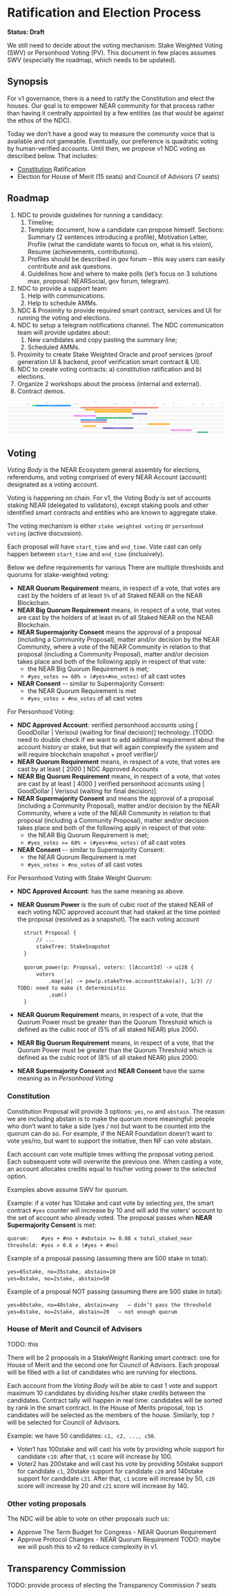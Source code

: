 # Ratification and Election Process

**Status: Draft**

We still need to decide about the voting mechanism: Stake Weighted Voting (SWV) or Personhood Voting (PV).
This document in few places assumes SWV (especially the roadmap, which needs to be updated).

## Synopsis

For v1 governance, there is a need to ratify the Constitution and elect the houses. Our goal is to empower NEAR community for that process rather than having it centrally appointed by a few entities (as that would be against the ethos of the NDC).

Today we don’t have a good way to measure the community voice that is available and not gameable. Eventually, our preference is quadratic voting by human-verified accounts. Until then, we propose v1 NDC voting as described below. That includes:

- [Constitution](https://github.com/near-ndc/constitution) Ratification
- Election for House of Merit (15 seats) and Council of Advisors (7 seats)

## Roadmap

1. NDC to provide guidelines for running a candidacy:
   1. Timeline;
   1. Template document, how a candidate can propose himself.
      Sections: Summary (2 sentences introducing a profile), Motivation Letter, Profile (what the candidate wants to focus on, what is his vision), Resume (achievements, contributions).
   1. Profiles should be described in gov forum – this way users can easily contribute and ask questions.
   1. Guidelines how and where to make polls (let’s focus on 3 solutions max, proposal: NEARSocial, gov forum, telegram).
1. NDC to provide a support team:
   1. Help with communications.
   1. Help to schedule AMMs.
1. NDC & Proximity to provide required smart contract, services and UI for running the voting and elections.
1. NDC to setup a telegram notifications channel. The NDC communication team will provide updates about:
   1. New candidates and copy pasting the summary line;
   1. Scheduled AMMs.
1. Proximity to create Stake Weighted Oracle and proof services (proof generation UI & backend, proof verification smart contract & UI).
1. NDC to create voting contracts: a) constitution ratification and b) elections.
1. Organize 2 workshops about the process (internal and external).
1. Contract demos.

![v1 timeline](assets/v1-timeline.png)

## Voting

_Voting Body_ is the NEAR Ecosystem general assembly for elections, referendums, and voting comprised of every NEAR Account (account) designated as a voting account.

Voting is happening on chain. For v1, the Voting Body is set of accounts staking NEAR (delegated to validators), except staking pools and other identified smart contracts and entities who are known to aggregate stake.

The voting mechanism is either `stake weighted voting` or `personhood voting` (active discussion).

Each proposal will have `start_time` and `end_time`. Vote cast can only happen between `start_time` and `end_time` (inclusively).

Below we define requirements for various There are multiple thresholds and quorums for stake-weighted voting:

- **NEAR Quorum Requirement** means, in respect of a vote, that votes are cast by the holders of at least `5%` of all Staked NEAR on the NEAR Blockchain.
- **NEAR Big Quorum Requirement** means, in respect of a vote, that votes are cast by the holders of at least `8%` of all Staked NEAR on the NEAR Blockchain.
- **NEAR Supermajority Consent** means the approval of a proposal (including a Community Proposal), matter and/or decision by the NEAR Community, where a vote of the NEAR Community in relation to that proposal (including a Community Proposal), matter and/or decision takes place and both of the following apply in respect of that vote:
  - the NEAR Big Quorum Requirement is met;
  - `#yes_votes >= 60% × (#yes+#no_votes)` of all cast votes
- **NEAR Consent** -- similar to Supermajority Consent:
  - the NEAR Quorum Requirement is met
  - `#yes_votes > #no_votes` of all cast votes

For Personhood Voting:

- **NDC Approved Account**: verified personhood accounts using [ GoodDollar | Verisoul (waiting for final decision)] technology. [TODO: need to double check if we want to add additional requirement about the account history or stake, but that will again complexify the system and will require blockchain snapshot + proof verifier]/
- **NEAR Quorum Requirement** means, in respect of a vote, that votes are cast by at least [ 2000 ] NDC Approved Accounts
- **NEAR Big Quorum Requirement** means, in respect of a vote, that votes are cast by at least [ 4000 ] verified personhood accounts using [ GoodDollar | Verisoul (waiting for final decision)].
- **NEAR Supermajority Consent** and means the approval of a proposal (including a Community Proposal), matter and/or decision by the NEAR Community, where a vote of the NEAR Community in relation to that proposal (including a Community Proposal), matter and/or decision takes place and both of the following apply in respect of that vote:
  - the NEAR Big Quorum Requirement is met;
  - `#yes_votes >= 60% × (#yes+#no_votes)` of all cast votes
- **NEAR Consent** -- similar to Supermajority Consent:
  - the NEAR Quorum Requirement is met
  - `#yes_votes > #no_votes` of all cast votes

For Personhood Voting with Stake Weight Quorum:

- **NDC Approved Account**: has the same meaning as above.
- **NEAR Quorum Power** is the sum of cubic root of the staked NEAR of each voting NDC approved account that had staked at the time pointed the proposal (resolved as a snapshot). The each voting account

        struct Proposal {
            // ...
            stakeTree: StakeSnapshot
        }

        quorum_power(p: Proposal, voters: []AccuntId) -> u128 {
            voters
                .map(|a| -> pow(p.stakeTree.accountStake(a)), 1/3) // TODO: need to make it deterministic
                .sum()
        }

- **NEAR Quorum Requirement** means, in respect of a vote, that the Quorum Power must be greater than the Quorum Threshold which is defined as the cubic root of (5% of all staked NEAR) plus 2000.
- **NEAR Big Quorum Requirement** means, in respect of a vote, that the Quorum Power must be greater than the Quorum Threshold which is defined as the cubic root of (8% of all staked NEAR) plus 2000.
- **NEAR Supermajority Consent** and **NEAR Consent** have the same meaning as in _Personhood Voting_

### Constitution

Constitution Proposal will provide 3 options: `yes`, `no` and `abstain`. The reason we are including abstain is to make the quorum more meaningful: people who don’t want to take a side (yes / no) but want to be counted into the quorum can do so. For example, if the NEAR Foundation doesn’t want to vote yes/no, but want to support the initiative, then NF can vote abstain.

Each account can vote multiple times withing the proposal voting period. Each subsequent vote will overwrite the previous one.
When casting a vote, an account allocates credits equal to his/her voting power to the selected option.

Examples above assume SWV for quorum.

Example: if a voter has 10stake and cast vote by selecting _yes_, the smart contract `#yes` counter will increase by 10 and will add the voters' account to the set of account who already voted.
The proposal passes when **NEAR Supermajority Consent** is met:

    quorum:    #yes + #no + #abstain >= 0.08 x total_staked_near
    threshold: #yes > 0.6 x (#yes + #no)

Example of a proposal passing (assuming there are 500 stake in total):

    yes=65stake, no=35stake, abstain=10
    yes=8stake, no=2stake, abstain=50

Example of a proposal NOT passing (assuming there are 500 stake in total):

    yes=60stake, no=40stake, abstain=any   – didn’t pass the threshold
    yes=8stake, no=2stake, abstain=20   – not enough quorum

### House of Merit and Council of Advisors

TODO: this

There will be 2 proposals in a StakeWeight Ranking smart contract: one for House of Merit and the second one for Council of Advisors. Each proposal will be filled with a list of candidates who are running for elections.

Each account from the _Voting Body_ will be able to cast 1 vote and support maximum 10 candidates by dividing his/her stake credits between the candidates. Contract tally will happen in real time: candidates will be sorted by rank in the smart contract. In the House of Merits proposal, top `15` candidates will be selected as the members of the house. Similarly, top `7` will be selected for Council of Advisors.

Example: we have 50 candidates: `c1, c2, ..., c50`.

- Voter1 has 100stake and will cast his vote by providing whole support for candidate `c10`: after that, `c1` score will increase by 100.
- Voter2 has 200stake and will cast his vote by providing 50stake support for candidate `c1`, 20stake support for candidate `c20` and 140stake support for candidate `c21`. After that, `c1` score will increase by 50, `c20` score will increase by 20 and `c21` score will increase by 140.

### Other voting proposals

The NDC will be able to vote on other proposals such us:

- Approve The Term Budget for Congress - NEAR Quorum Requirement
- Approve Protocol Changes - NEAR Quorum Requirement
  TODO: maybe we will push this to v2 to reduce complexity in v1.

## Transparency Commission

TODO: provide process of electing the Transparency Commission
7 seats

